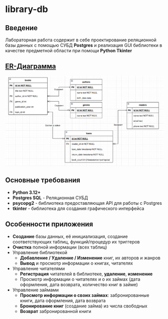 # library-db

## Введение
Лабораторная работа содержит в себе проектирование реляционной базы данных с помощью СУБД **Postgres** и реализация GUI библиотеки в качестве предметной области при помощи **Python Tkinter**

## [ER-Диаграмма](er-diagram.drawio)
![](images/img.png)

## Основные требования
- **Python 3.12+** 
- **Postgres SQL** - Реляционная СУБД
- **psycopg2** - библиотека предоставляющая API для работы с Postgres
- **tkinter** - библиотека для создания графического интерфейса

## Особенности приложения

- **Создание** базы данных, её инициализация, создание соответствующих таблиц, функций/процедур их триггеров
- **Очистка** полной информации (всех таблиц)
- Управление библиотекой
	- **Добавление / Удаление / Изменение** книг, их авторов и жанров
	- **Вывод** и просмотр информации о книгах, читателях
- Управление читателями
	- **Регистрация** читателей в библиотеке, **удаление**, **изменение**
	- Просмотр информации о читателях и о их займах (дата оформления, дата возврата, количество книг в займе)
- Управление займами
	- **Просмотр информации о своих займах**: забронированные книги, дата оформления, дата возврата
	- **Бронирование книг** (создание займа) из числа свободных
	- **Возврат** забронированной книги
